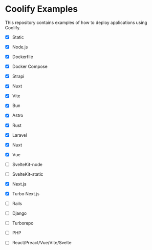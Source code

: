 # Coolify Examples
This repository contains examples of how to deploy applications using Coolify.

- [x] Static
- [x] Node.js
- [x] Dockerfile
- [x] Docker Compose
- [x] Strapi
- [x] Nuxt
- [x] Vite
- [x] Bun
- [x] Astro
- [x] Rust
- [x] Laravel
- [x] Nuxt
- [x] Vue
- [ ] SvelteKit-node
- [ ] SvelteKit-static
- [x] Next.js
- [x] Turbo Next.js
- [ ] Rails 
- [ ] Django
- [ ] Turborepo
- [ ] PHP
- [ ] React/Preact/Vue/Vite/Svelte

